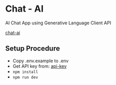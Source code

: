 # Chat - AI

AI Chat App using Generative Language Client API

[chat-ai]([https://ai.visheshpandey.com](https://brainy-botshubham.vercel.app/))

## Setup Procedure

- Copy .env.example to .env
- Get API key from: [api-key](https://aistudio.google.com/app/apikey)
- `npm install`
- `npm run dev`
